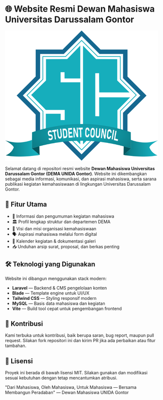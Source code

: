 # 🌐 Website Resmi Dewan Mahasiswa Universitas Darussalam Gontor

![Logo DEMA](public/img/logoweb.png)

Selamat datang di repositori resmi website **Dewan Mahasiswa Universitas Darussalam Gontor (DEMA UNIDA Gontor)**. Website ini dikembangkan sebagai media informasi, komunikasi, dan aspirasi mahasiswa, serta sarana publikasi kegiatan kemahasiswaan di lingkungan Universitas Darussalam Gontor.

## 🚀 Fitur Utama

- 📣 Informasi dan pengumuman kegiatan mahasiswa
- 🏛️ Profil lengkap struktur dan departemen DEMA
- 🧭 Visi dan misi organisasi kemahasiswaan
- 🗣️ Aspirasi mahasiswa melalui form digital
- 📅 Kalender kegiatan & dokumentasi galeri
- 📥 Unduhan arsip surat, proposal, dan berkas penting

## 🛠️ Teknologi yang Digunakan

Website ini dibangun menggunakan stack modern:

- **Laravel** — Backend & CMS pengelolaan konten
- **Blade** — Template engine untuk UI/UX
- **Tailwind CSS** — Styling responsif modern
- **MySQL** — Basis data mahasiswa dan kegiatan
- **Vite** — Build tool cepat untuk pengembangan frontend

## 👥 Kontribusi
Kami terbuka untuk kontribusi, baik berupa saran, bug report, maupun pull request. Silakan fork repositori ini dan kirim PR jika ada perbaikan atau fitur tambahan.

## 📄 Lisensi
Proyek ini berada di bawah lisensi MIT. Silakan gunakan dan modifikasi sesuai kebutuhan dengan tetap mencantumkan atribusi.

"Dari Mahasiswa, Oleh Mahasiswa, Untuk Mahasiswa — Bersama Membangun Peradaban"
— Dewan Mahasiswa UNIDA Gontor

